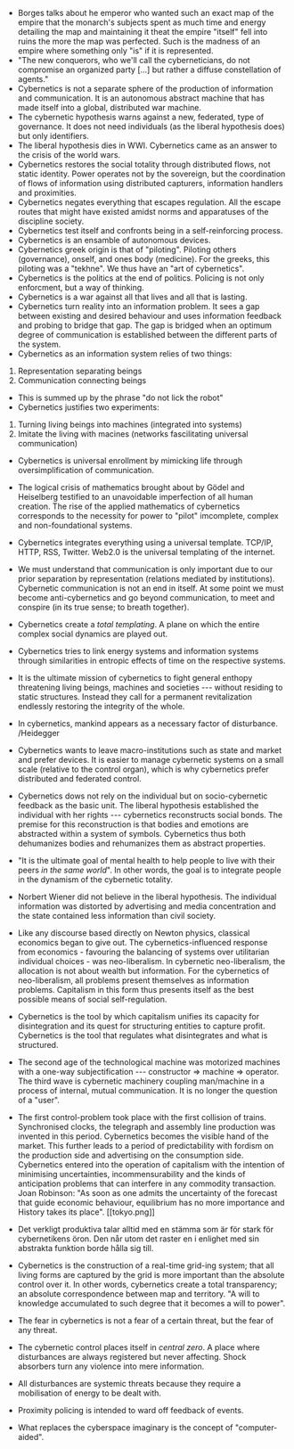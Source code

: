 - Borges talks about he emperor who wanted such an exact map of the empire that the monarch's subjects spent as much time and energy detailing the map and maintaining it theat the empire "itself" fell into ruins the more the map was perfected. Such is the madness of an empire where something only "is" if it is represented.
- "The new conquerors, who we'll call the cyberneticians, do not compromise an organized party [...] but rather a diffuse constellation of agents."
- Cybernetics is not a separate sphere of the production of information and communication. It is an autonomous abstract machine that has made itself into a global, distributed war machine.
- The cybernetic hypothesis warns against a new, federated, type of governance. It does not need individuals (as the liberal hypothesis does) but only identifiers. 
- The liberal hypothesis dies in WWI. Cybernetics came as an answer to the crisis of the world wars. 
- Cybernetics restores the social totality through distributed flows, not static identity. Power operates not by the sovereign, but the coordination of flows of information using distributed capturers, information handlers and proximities. 
- Cybernetics negates everything that escapes regulation. All the escape routes that might have existed amidst norms and apparatuses of the discipline society. 
- Cybernetics test itself and confronts being in a self-reinforcing process.
- Cybernetics is an ensamble of autonomous devices.
- Cybernetics greek origin is that of "piloting". Piloting others (governance), onself, and ones body (medicine). For the greeks, this piloting was a "tekhne". We thus have an "art of cybernetics".
- Cybernetics is the politics at the end of politics. Policing is not only enforcment, but a way of thinking.
- Cybernetics is a war against all that lives and all that is lasting.
- Cybernetics turn reality into an information problem. It sees a gap between existing and desired behaviour and uses information feedback and probing to bridge that gap. The gap is bridged when an optimum degree of communication is established between the different parts of the system.
- Cybernetics as an information system relies of two things:
 1. Representation separating beings
 2. Communication connecting beings
 - This is summed up by the phrase "do not lick the robot"
- Cybernetics justifies two experiments:
 1. Turning living beings into machines (integrated into systems)
 2. Imitate the living with macines (networks fascilitating universal communication) 
- Cybernetics is universal enrollment by mimicking life through oversimplification of communication.
- The logical crisis of mathematics brought about by Gödel and Heiselberg testified to an unavoidable imperfection of all human creation. The rise of the applied mathematics of cybernetics corresponds to the necessity for power to "pilot" imcomplete, complex and non-foundational systems.
- Cybernetics integrates everything using a universal template. TCP/IP, HTTP, RSS, Twitter. Web2.0 is the universal templating of the internet. 
- We must understand that communication is only important due to our prior separation by representation (relations mediated by institutions). Cybernetic communication is not an end in itself. At some point we must become anti-cybernetics and go beyond communication, to meet and conspire (in its true sense; to breath together).
- Cybernetics create a *total templating*. A plane on which the entire complex social dynamics are played out.
- Cybernetics tries to link energy systems and information systems through similarities in entropic effects of time on the respective systems.
- It is the ultimate mission of cybernetics to fight general enthopy threatening living beings, machines and societies --- without residing to static structures. Instead they call for a permanent revitalization endlessly restoring the integrity of the whole.
- In cybernetics, mankind appears as a necessary factor of disturbance. /Heidegger
- Cybernetics wants to leave macro-institutions such as state and market and prefer devices. It is easier to manage cybernetic systems on a small scale (relative to the control organ), which is why cybernetics prefer distributed and federated control.
- Cybernetics dows not rely on the individual but on socio-cybernetic feedback as the basic unit. The liberal hypothesis established the individual with her rights --- cybernetics reconstructs social bonds. The premise for this reconstruction is that bodies and emotions are abstracted within a system of symbols. Cybernetics thus both dehumanizes bodies and rehumanizes them as abstract properties.
- "It is the ultimate goal of mental health to help people to live with their peers *in the same world*". In other words, the goal is to integrate people in the dynamism of the cybernetic totality.
- Norbert Wiener did not believe in the liberal hypothesis. The individual information was distorted by advertising and media concentration and the state contained less information than civil society.
- Like any discourse based directly on Newton physics, classical economics began to give out. The cybernetics-influenced response from economics - favouring the balancing of systems over utilitarian individual choices - was neo-liberalism. In cybernetic neo-liberalism, the allocation is not about wealth but information. For the cybernetics of neo-liberalism, all problems present themselves as information problems. Capitalism in this form thus presents itself as the best possible means of social self-regulation. 
- Cybernetics is the tool by which capitalism unifies its capacity for disintegration and its quest for structuring entities to capture profit. Cybernetics is the tool that regulates what disintegrates and what is structured.
- The second age of the technological machine was motorized machines with a one-way subjectification --- constructor => machine => operator. The third wave is cybernetic machinery coupling man/machine in a process of internal, mutual communication. It is no longer the question of a "user".
- The first control-problem took place with the first collision of trains. Synchronised clocks, the telegraph and assembly line production was invented in this period. Cybernetics becomes the visible hand of the market. This further leads to a period of predictability with fordism on the production side and advertising on the consumption side. Cybernetics entered into the operation of capitalism with the intention of minimising uncertainties, incommensurability and the kinds of anticipation problems that can interfere in any commodity transaction. Joan Robinson: "As soon as one admits the uncertainty of the forecast that guide economic behaviour, equilibrium has no more importance and History takes its place".
[[tokyo.png]]

- Det verkligt produktiva talar alltid med en stämma som är för stark för cybernetikens öron. Den når utom det raster en i enlighet med sin abstrakta funktion borde hålla sig till.

- Cybernetics is the construction of a real-time grid-ing system; that all living forms are captured by the grid is more important than the absolute control over it. In other words, cybernetics create a total transparency; an absolute correspondence between map and territory. "A will to knowledge accumulated to such degree that it becomes a will to power".
- The fear in cybernetics is not a fear of a certain threat, but the fear of any threat.
- The cybernetic control places itself in *central zero*. A place where disturbances are always registered but never affecting. Shock absorbers turn any violence into mere information. 
- All disturbances are systemic threats because they require a mobilisation of energy to be dealt with.
- Proximity policing is intended to ward off feedback of events.

- What replaces the cyberspace imaginary is the concept of "computer-aided".

